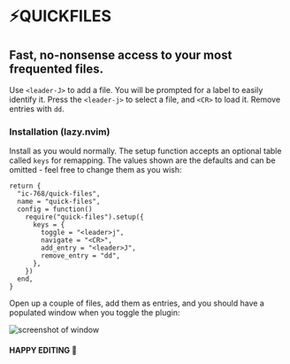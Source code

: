 # ⚡QUICKFILES

## Fast, no-nonsense access to your most frequented files.

Use `<leader-J>` to add a file. You will be prompted for a label to easily identify it.
Press the `<leader-j>` to select a file, and `<CR>` to load it. Remove entries with `dd`.

### Installation (lazy.nvim)

Install as you would normally. The setup function accepts an optional table called `keys` for remapping. The values shown are the defaults and can be omitted - feel free to change them as you wish:

```
return {
  "ic-768/quick-files",
  name = "quick-files",
  config = function()
  	require("quick-files").setup({
  	  keys = {
  	  	toggle = "<leader>j",
  	  	navigate = "<CR>",
  	  	add_entry = "<leader>J",
  	  	remove_entry = "dd",
  	  },
  	})
  end,
}

```

Open up a couple of files, add them as entries, and you should have a populated window when you toggle the plugin:

![screenshot of window](https://i.imgur.com/phyJgjX.png)

#### HAPPY EDITING 🎉
